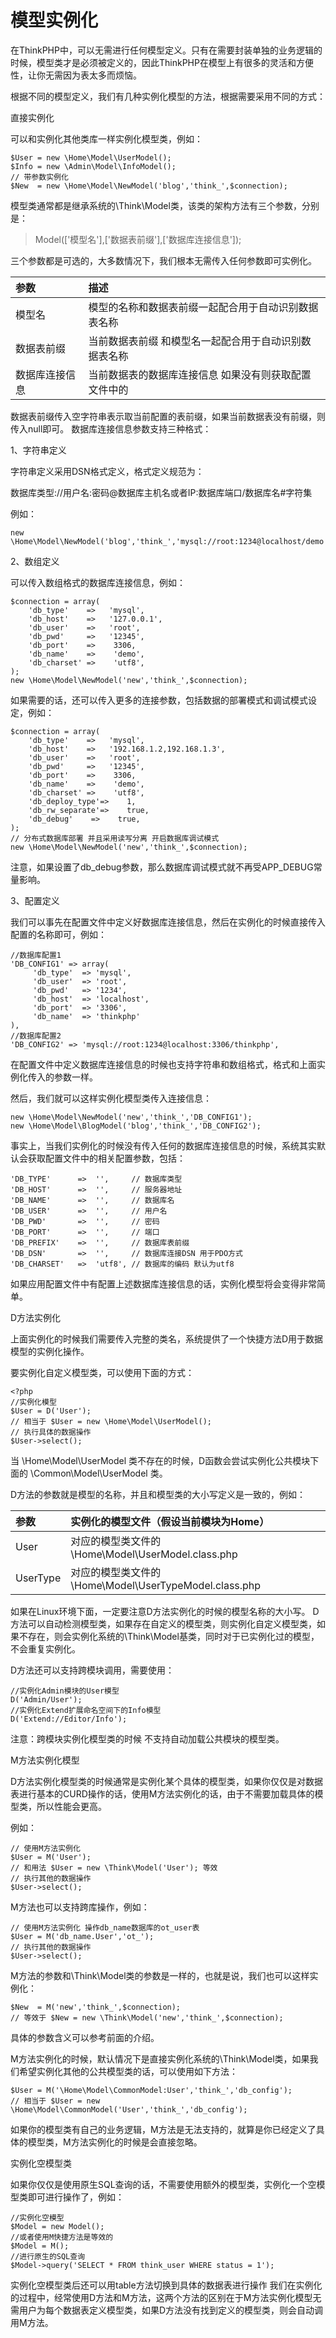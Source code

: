 # 模型实例化

在ThinkPHP中，可以无需进行任何模型定义。只有在需要封装单独的业务逻辑的时候，模型类才是必须被定义的，因此ThinkPHP在模型上有很多的灵活和方便性，让你无需因为表太多而烦恼。

根据不同的模型定义，我们有几种实例化模型的方法，根据需要采用不同的方式：

直接实例化

可以和实例化其他类库一样实例化模型类，例如：

```
$User = new \Home\Model\UserModel();
$Info = new \Admin\Model\InfoModel();
// 带参数实例化
$New  = new \Home\Model\NewModel('blog','think_',$connection);
```

模型类通常都是继承系统的\Think\Model类，该类的架构方法有三个参数，分别是：

>Model(['模型名'],['数据表前缀'],['数据库连接信息']);


三个参数都是可选的，大多数情况下，我们根本无需传入任何参数即可实例化。

|参数|描述|
|:----|:-----|
|模型名|模型的名称和数据表前缀一起配合用于自动识别数据表名称|
|数据表前缀|当前数据表前缀 和模型名一起配合用于自动识别数据表名称|
|数据库连接信息|当前数据表的数据库连接信息 如果没有则获取配置文件中的|

数据表前缀传入空字符串表示取当前配置的表前缀，如果当前数据表没有前缀，则传入null即可。
数据库连接信息参数支持三种格式：

1、字符串定义

字符串定义采用DSN格式定义，格式定义规范为：

数据库类型://用户名:密码@数据库主机名或者IP:数据库端口/数据库名#字符集

例如：

```
new \Home\Model\NewModel('blog','think_','mysql://root:1234@localhost/demo');
```

2、数组定义

可以传入数组格式的数据库连接信息，例如：

```
$connection = array(
    'db_type'    =>   'mysql',
    'db_host'    =>   '127.0.0.1',
    'db_user'    =>   'root',
    'db_pwd'     =>   '12345',
    'db_port'    =>    3306,
    'db_name'    =>    'demo', 
    'db_charset' =>    'utf8',
);
new \Home\Model\NewModel('new','think_',$connection);
```
如果需要的话，还可以传入更多的连接参数，包括数据的部署模式和调试模式设定，例如：

```
$connection = array(
    'db_type'    =>   'mysql',
    'db_host'    =>   '192.168.1.2,192.168.1.3',
    'db_user'    =>   'root',
    'db_pwd'     =>   '12345',
    'db_port'    =>    3306,
    'db_name'    =>    'demo', 
    'db_charset' =>    'utf8',
    'db_deploy_type'=>    1,
    'db_rw_separate'=>    true,
    'db_debug'    =>    true,
);
// 分布式数据库部署 并且采用读写分离 开启数据库调试模式
new \Home\Model\NewModel('new','think_',$connection);
```

注意，如果设置了db_debug参数，那么数据库调试模式就不再受APP_DEBUG常量影响。

3、配置定义

我们可以事先在配置文件中定义好数据库连接信息，然后在实例化的时候直接传入配置的名称即可，例如：

```
//数据库配置1
'DB_CONFIG1' => array(
     'db_type'  => 'mysql',
     'db_user'  => 'root',
     'db_pwd'   => '1234',
     'db_host'  => 'localhost',
     'db_port'  => '3306',
     'db_name'  => 'thinkphp'
),
//数据库配置2
'DB_CONFIG2' => 'mysql://root:1234@localhost:3306/thinkphp',
```

在配置文件中定义数据库连接信息的时候也支持字符串和数组格式，格式和上面实例化传入的参数一样。

然后，我们就可以这样实例化模型类传入连接信息：

```
new \Home\Model\NewModel('new','think_','DB_CONFIG1');
new \Home\Model\BlogModel('blog','think_','DB_CONFIG2');
```
事实上，当我们实例化的时候没有传入任何的数据库连接信息的时候，系统其实默认会获取配置文件中的相关配置参数，包括：

```
'DB_TYPE'      =>  '',     // 数据库类型
'DB_HOST'      =>  '',     // 服务器地址
'DB_NAME'      =>  '',     // 数据库名
'DB_USER'      =>  '',     // 用户名
'DB_PWD'       =>  '',     // 密码
'DB_PORT'      =>  '',     // 端口
'DB_PREFIX'    =>  '',     // 数据库表前缀
'DB_DSN'       =>  '',     // 数据库连接DSN 用于PDO方式
'DB_CHARSET'   =>  'utf8', // 数据库的编码 默认为utf8
```
如果应用配置文件中有配置上述数据库连接信息的话，实例化模型将会变得非常简单。

D方法实例化

上面实例化的时候我们需要传入完整的类名，系统提供了一个快捷方法D用于数据模型的实例化操作。

要实例化自定义模型类，可以使用下面的方式：

```
<?php
//实例化模型
$User = D('User');
// 相当于 $User = new \Home\Model\UserModel();
// 执行具体的数据操作
$User->select();
```
当 \Home\Model\UserModel 类不存在的时候，D函数会尝试实例化公共模块下面的 \Common\Model\UserModel 类。

D方法的参数就是模型的名称，并且和模型类的大小写定义是一致的，例如：


|参数|实例化的模型文件（假设当前模块为Home）|
|:----|:-----|
|User|	对应的模型类文件的 \Home\Model\UserModel.class.php|
|UserType|	对应的模型类文件的 \Home\Model\UserTypeModel.class.php|

如果在Linux环境下面，一定要注意D方法实例化的时候的模型名称的大小写。
D方法可以自动检测模型类，如果存在自定义的模型类，则实例化自定义模型类，如果不存在，则会实例化系统的\Think\Model基类，同时对于已实例化过的模型，不会重复实例化。


D方法还可以支持跨模块调用，需要使用：
```
//实例化Admin模块的User模型
D('Admin/User');
//实例化Extend扩展命名空间下的Info模型
D('Extend://Editor/Info');
```

注意：跨模块实例化模型类的时候 不支持自动加载公共模块的模型类。

M方法实例化模型

D方法实例化模型类的时候通常是实例化某个具体的模型类，如果你仅仅是对数据表进行基本的CURD操作的话，使用M方法实例化的话，由于不需要加载具体的模型类，所以性能会更高。

例如：

```
// 使用M方法实例化
$User = M('User');
// 和用法 $User = new \Think\Model('User'); 等效
// 执行其他的数据操作
$User->select();
```

M方法也可以支持跨库操作，例如：

```
// 使用M方法实例化 操作db_name数据库的ot_user表
$User = M('db_name.User','ot_');
// 执行其他的数据操作
$User->select();
```

M方法的参数和\Think\Model类的参数是一样的，也就是说，我们也可以这样实例化：

```
$New  = M('new','think_',$connection);
// 等效于 $New = new \Think\Model('new','think_',$connection);
```

具体的参数含义可以参考前面的介绍。

M方法实例化的时候，默认情况下是直接实例化系统的\Think\Model类，如果我们希望实例化其他的公共模型类的话，可以使用如下方法：

```
$User = M('\Home\Model\CommonModel:User','think_','db_config');
// 相当于 $User = new \Home\Model\CommonModel('User','think_','db_config');
```
如果你的模型类有自己的业务逻辑，M方法是无法支持的，就算是你已经定义了具体的模型类，M方法实例化的时候是会直接忽略。

实例化空模型类

如果你仅仅是使用原生SQL查询的话，不需要使用额外的模型类，实例化一个空模型类即可进行操作了，例如：

```
//实例化空模型
$Model = new Model();
//或者使用M快捷方法是等效的
$Model = M();
//进行原生的SQL查询
$Model->query('SELECT * FROM think_user WHERE status = 1');
```

实例化空模型类后还可以用table方法切换到具体的数据表进行操作
我们在实例化的过程中，经常使用D方法和M方法，这两个方法的区别在于M方法实例化模型无需用户为每个数据表定义模型类，如果D方法没有找到定义的模型类，则会自动调用M方法。